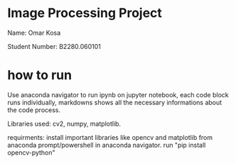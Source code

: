 # Image Processing Project

Name: Omar Kosa

Student Number: B2280.060101

# how to run

Use anaconda navigator to run ipynb on jupyter notebook, each code block runs individually, markdowns shows all the necessary informations about the code process.

Libraries used: cv2, numpy, matplotlib.

requirments: install important libraries like opencv and matplotlib from anaconda prompt/powershell in anaconda navigator.
run "pip install opencv-python"
